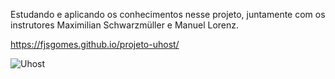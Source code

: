 Estudando e aplicando os conhecimentos nesse projeto, juntamente com os instrutores Maximilian Schwarzmüller e Manuel Lorenz.

https://fjsgomes.github.io/projeto-uhost/

![Uhost](https://user-images.githubusercontent.com/84814641/197310148-877964a2-861d-47ea-9f73-7657ae375d80.png)
